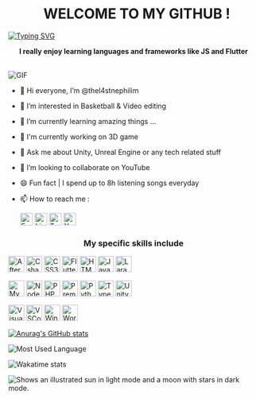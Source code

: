 <h1 align="center">
   WELCOME TO MY GITHUB !
 </h1> 

[![Typing SVG](https://readme-typing-svg.herokuapp.com?color=ff7f00&center=true&vCenter=true&width=600&lines=Hi+there+👋,+I+am+Mike+Shungu;+Welcome+to+My+Profile+!;Over+3+years+of+programming+experience;Always+learning+new+things+;Machine+learning+enthusiast)](https://git.io/typing-svg)

<p align="center">
<strong>I really enjoy learning languages and frameworks like JS and Flutter</strong>
</p>
</br>

<img alt="GIF" src="https://media.tenor.com/2uyENRmiUt0AAAAC/coding.gif" />

- 👋 Hi everyone, I’m @thel4stnephilim
- 👀 I’m interested in Basketball & Video editing
- 🌱 I’m currently learning amazing things ...
- 🔬 I'm currently working on 3D game
- 💬 Ask me about Unity, Unreal Engine or any tech related stuff
- 💞️ I’m looking to collaborate on YouTube
- 😄 Fun fact | I spend up to 8h listening songs everyday
- 📫 How to reach me :

  [<img alt="Facebook" width="25px" src="https://cdn.jsdelivr.net/gh/devicons/devicon/icons/facebook/facebook-plain.svg" />](https://www.facebook.com/michael.jameswes.8) [<img alt="LinkedIn" width="25px" src="https://cdn.jsdelivr.net/gh/devicons/devicon/icons/linkedin/linkedin-original.svg" />](https://www.linkedin.com/mwlite/in/mickael-shungu-a87275198) [<img alt="Twitter" width="25px" src="https://cdn.jsdelivr.net/gh/devicons/devicon/icons/twitter/twitter-original.svg" />](https://twitter.com/TheL4stNephilim?t=tNfFztBSyTxs1jhMb4fN_A&s=09) [<img alt="YouTube" width="25px" src="https://i.imgur.com/qiXu7b2.png" />](https://youtube.com/@thel4stnephilimtm500)

<h3 align="center">
<strong>My specific skills include</strong>
</h3>

<img alt="AfterEffect" width="32px" src="https://cdn.jsdelivr.net/gh/devicons/devicon/icons/aftereffects/aftereffects-original.svg" /> <img alt="Csharp" width="32px" src="https://cdn.jsdelivr.net/gh/devicons/devicon/icons/csharp/csharp-original.svg" /> <img alt="CSS3" width="32px" src="https://cdn.jsdelivr.net/gh/devicons/devicon/icons/css3/css3-original.svg" /> <img alt="Flutter" width="32px" src="https://cdn.jsdelivr.net/gh/devicons/devicon/icons/flutter/flutter-original.svg" /> <img alt="HTML5" width="32px" src="https://cdn.jsdelivr.net/gh/devicons/devicon/icons/html5/html5-original.svg" /> <img alt="JavaScript" width="32px" src="https://cdn.jsdelivr.net/gh/devicons/devicon/icons/javascript/javascript-plain.svg" /> <img alt="Laravel" width="32px" src="https://cdn.jsdelivr.net/gh/devicons/devicon/icons/laravel/laravel-plain.svg" />
<p>
<img alt="MySql" width="32px" src="https://cdn.jsdelivr.net/gh/devicons/devicon/icons/mysql/mysql-original-wordmark.svg" /> <img alt="NodeJS" width="32px" src="https://cdn.jsdelivr.net/gh/devicons/devicon/icons/nodejs/nodejs-original.svg" /> <img alt="PHP" width="32px" src="https://cdn.jsdelivr.net/gh/devicons/devicon/icons/php/php-original.svg" /> <img alt="PremierePro" width="32px" src="https://cdn.jsdelivr.net/gh/devicons/devicon/icons/premierepro/premierepro-original.svg" /> <img alt="Python" width="32px" src="https://cdn.jsdelivr.net/gh/devicons/devicon/icons/python/python-original.svg" /> <img alt="TypeScript" width="32px" src="https://cdn.jsdelivr.net/gh/devicons/devicon/icons/typescript/typescript-plain.svg" /> <img alt="Unity" width="32px" src="https://cdn.jsdelivr.net/gh/devicons/devicon/icons/unity/unity-original.svg" />
<p>
<img alt="VisualStudio" width="32px" src="https://cdn.jsdelivr.net/gh/devicons/devicon/icons/visualstudio/visualstudio-plain.svg" /> <img alt="VSCode" width="32px" src="https://cdn.jsdelivr.net/gh/devicons/devicon/icons/vscode/vscode-original.svg" /> <img alt="Windows" width="32px" src="https://cdn.jsdelivr.net/gh/devicons/devicon/icons/windows8/windows8-original.svg" /> <img alt="WordPress" width="32px" src="https://cdn.jsdelivr.net/gh/devicons/devicon/icons/wordpress/wordpress-plain.svg" />


[![Anurag's GitHub stats](https://github-readme-stats.vercel.app/api?username=thel4stnephilim&show_icons=true&hide_border=false&title_color=3B1F94f&icon_color=ff7f00&bg_color=09131B&text_color=ffffff&border_color=0c1a25)](https://github.com/anuraghazra/github-readme-stats)

![Most Used Language](https://github-readme-stats.vercel.app/api/top-langs/?username=thel4stnephilim&layout=compact&hide=html&title_color=3B1F94f&icon_color=ff7f00&bg_color=09131B&text_color=ffffff&border_color=0c1a25)

![Wakatime stats](https://github-readme-stats-taupe-two.vercel.app/api/wakatime?username=thel4stnephilim&hide_title=true&hide_border=true&langs_count=5&bg_color=00000000&text_color=777)

<picture>
  <source media="(prefers-color-scheme: dark)" srcset="https://user-images.githubusercontent.com/25423296/163456776-7f95b81a-f1ed-45f7-b7ab-8fa810d529fa.png">
  <source media="(prefers-color-scheme: light)" srcset="https://user-images.githubusercontent.com/25423296/163456779-a8556205-d0a5-45e2-ac17-42d089e3c3f8.png">
  <img alt="Shows an illustrated sun in light mode and a moon with stars in dark mode." src="https://user-images.githubusercontent.com/25423296/163456779-a8556205-d0a5-45e2-ac17-42d089e3c3f8.png">
</picture>
